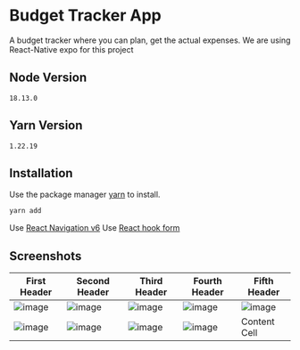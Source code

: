 # Budget Tracker App

A budget tracker where you can plan, get the actual expenses. We are using React-Native expo for this project

## Node Version
`18.13.0`

## Yarn Version
`1.22.19`

## Installation
Use the package manager [yarn]([https://pip.pypa.io/en/stable/](https://classic.yarnpkg.com/lang/en/docs/install/#mac-stable)https://classic.yarnpkg.com/lang/en/docs/install/#mac-stable) to install.
```bash
yarn add
```
Use [React Navigation v6](https://reactnavigation.org/)
Use [React hook form](https://react-hook-form.com/)

## Screenshots
| First Header | Second Header | Third Header | Fourth Header | Fifth Header |
| ------------ | ------------- | ------------ | ------------- | ------------ |
| ![image](https://github.com/carlohyper/BudgetTracker/assets/55311935/1e3a0d1d-b6f8-437d-b1a0-7968aa4c377d) | ![image](https://github.com/carlohyper/BudgetTracker/assets/55311935/084d39ce-d4c7-4b44-9f14-f7df36764970) | ![image](https://github.com/carlohyper/BudgetTracker/assets/55311935/03e40f7e-f7dd-4a93-860d-847a3882cb6f) | ![image](https://github.com/carlohyper/BudgetTracker/assets/55311935/5aec6160-da44-437e-99b7-abc523c9a28d) | ![image](https://github.com/carlohyper/BudgetTracker/assets/55311935/f97d5f39-6c8e-4192-9318-6885f4903be5) |
| ![image](https://github.com/carlohyper/BudgetTracker/assets/55311935/c40e80fc-0cf7-4530-a80a-7b5280fe40d9) | ![image](https://github.com/carlohyper/BudgetTracker/assets/55311935/c5209ce7-6bdd-4fd0-a4ac-703fc316f490) | ![image](https://github.com/carlohyper/BudgetTracker/assets/55311935/f952d927-2975-4ac7-8580-f08d5487da23) | ![image](https://github.com/carlohyper/BudgetTracker/assets/55311935/e1f6b7a0-b39b-41da-a7c9-f025de11e9f1) | Content Cell  |
